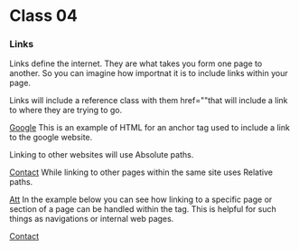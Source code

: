 # Class 04

### Links
Links define the internet. They are what takes you form one page to another. So you can imagine how importnat it is to include links within your page.

Links will include a reference class with them href=""that will include a link to where they are trying to go.

<a href="www.google.com">Google</a>
This is an example of HTML for an anchor tag used to include a link to the google website.

Linking to other websites will use Absolute paths.

<a href="#contact">Contact</a>
While linking to other pages within the same site uses Relative paths.

<a href="www.att.com">Att</a>
In the example below you can see how linking to a specific page or section of a page can be handled within the tag. This is helpful for such things as navigations or internal web pages.

<a href="#contact">Contact</a>
